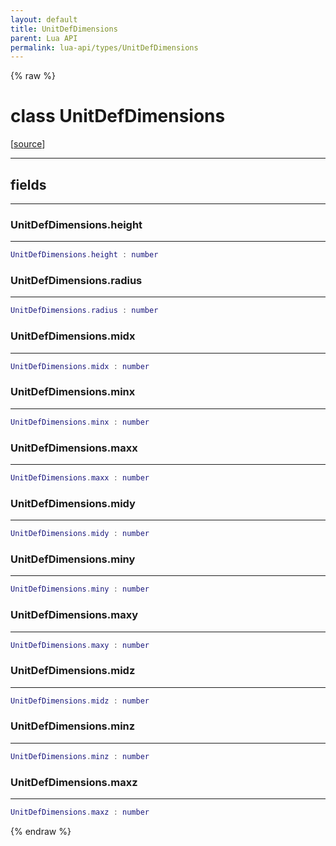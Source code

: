 ```yaml
---
layout: default
title: UnitDefDimensions
parent: Lua API
permalink: lua-api/types/UnitDefDimensions
---
```


{% raw %}

# class UnitDefDimensions





[<a href="https://github.com/rhys-vdw/RecoilEngine/blob/39a0440f8b3d03a340a3db9cfeb2e589c3e7d595/rts/Lua/LuaSyncedRead.cpp#L5870-L5883" target="_blank">source</a>]







---



## fields
---

### UnitDefDimensions.height
---
```lua
UnitDefDimensions.height : number
```










### UnitDefDimensions.radius
---
```lua
UnitDefDimensions.radius : number
```










### UnitDefDimensions.midx
---
```lua
UnitDefDimensions.midx : number
```










### UnitDefDimensions.minx
---
```lua
UnitDefDimensions.minx : number
```










### UnitDefDimensions.maxx
---
```lua
UnitDefDimensions.maxx : number
```










### UnitDefDimensions.midy
---
```lua
UnitDefDimensions.midy : number
```










### UnitDefDimensions.miny
---
```lua
UnitDefDimensions.miny : number
```










### UnitDefDimensions.maxy
---
```lua
UnitDefDimensions.maxy : number
```










### UnitDefDimensions.midz
---
```lua
UnitDefDimensions.midz : number
```










### UnitDefDimensions.minz
---
```lua
UnitDefDimensions.minz : number
```










### UnitDefDimensions.maxz
---
```lua
UnitDefDimensions.maxz : number
```












{% endraw %}